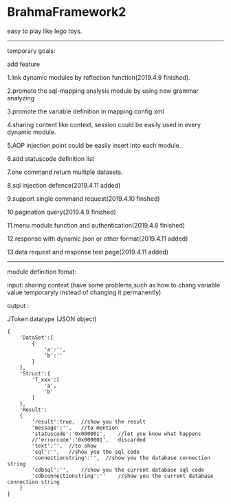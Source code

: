 # BrahmaFramework2
easy to play like lego toys.

-------------------------------------------------------------------------
temporary goals:

add feature

1.link dynamic modules by reflection function(2019.4.9 finished).

2.promote the sql-mapping analysis module by using new grammar analyzing

3.promote the variable definition in mapping.config.xml

4.sharing content like context, session could be easily used in every dynamic module.

5.AOP injection point could be easily insert into each module.

6.add statuscode definition list

7.one command return multiple datasets.

8.sql injection defence(2019.4.11 added)

9.support single command request(2019.4.10 finshed)

10.pagination query(2019.4.9 finished)

11.menu module function and authentication(2019.4.8 finished)

12.response with dynamic json or other format(2019.4.11 added)

13.data request and response test page(2019.4.11 added)

-------------------------------------------------------------------------
module definition fomat:

input: 	sharing context	(have some problems,such as how to chang variable value temporaryly instead of changing it permanently)

output :	

JToken datatype	(JSON object)

```
{
    'DataSet':[
        {
            'a':'',
            'b':''
        }
    ],
    'Struct':{
        'T_xxx':[
            'a',
            'b'
        ]
    },
    'Result':
    {
        'result':true,	//show you the result
       	'message':'',	//to mention
        'statuscode':'0x000001',	//let you know what happens
        //'errorcode':'0x000001',	discarded
        'text':'',	//to show
        'sql':'',	//show you the sql code
        'connectionstring':'',	//show you the database connection string
        'cdbsql':'',	//show you the current database sql code
        'cdbconnectionstring':''	//show you the current database connection string
    }
}
```

